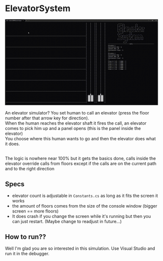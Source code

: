 # ElevatorSystem
![cool stuff](https://raw.githubusercontent.com/JeremiasRy/ElevatorSystem/master/Elevator.gif)

An elevator simulator? You set human to call an elevator (press the floor number after that arrow key for direction). <br/> 
When the human reaches the elevator shaft it fires the call, an elevator comes to pick him up and a panel opens (this is the panel inside the elevator) <br/>
You choose where this human wants to go and then the elevator does what it does. <br/><br/>

The logic is nowhere near 100% but it gets the basics done, calls inside the elevator override calls from floors except if the calls are on the current path and to the right direction <br/>

## Specs

- elevator count is adjustable in `Constants.cs` as long as it fits the screen it works
- the amount of floors comes from the size of the console window (bigger screen == more floors)
- It does crash if you change the screen while it's running but then you can just restart. (Maybe change to readjust in future...)

## How to run??

Well I'm glad you are so interested in this simulation. Use Visual Studio and run it in the debugger.
